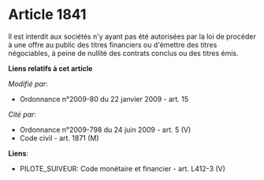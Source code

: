 # Article 1841

Il est interdit aux sociétés n'y ayant pas été autorisées par la loi de      procéder à une offre au public des titres
financiers ou d'émettre des titres négociables, à peine de nullité des contrats conclus ou des titres émis.

**Liens relatifs à cet article**

_Modifié par_:

  - Ordonnance n°2009-80 du 22 janvier 2009 - art. 15

_Cité par_:

  - Ordonnance n°2009-798 du 24 juin 2009 - art. 5 (V)
  - Code civil - art. 1871 (M)

**Liens**:

  - PILOTE_SUIVEUR: Code monétaire et financier - art. L412-3 (V)
